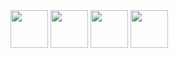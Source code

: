 
<img src="https://user-images.githubusercontent.com/4249591/32757740-fbab6754-c8ae-11e7-95dd-e780caa96318.png" height="60">

<img src="https://user-images.githubusercontent.com/4249591/32757743-fe61945a-c8ae-11e7-953c-ac5ec6efdd50.png" height="60">

<img src="https://user-images.githubusercontent.com/4249591/32757744-009f0c02-c8af-11e7-9ba2-76fb1fc24308.png" height="60">

<img src="https://user-images.githubusercontent.com/4249591/32757745-032fbaac-c8af-11e7-85a3-f54eb813c7d1.png" height="60">
